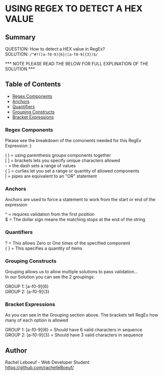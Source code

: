 # USING REGEX TO DETECT A HEX VALUE

## Summary
  
QUESTION: How to detect a HEX value in RegEx?  
SOLUTION: `/^#?([a-f0-9]{6}|[a-f0-9]{3})$/`  

*** NOTE PLEASE READ THE BELOW FOR FULL EXPLINATION OF THE SOLUTION ***  

## Table of Contents

- [Regex Components](#regex-components)
- [Anchors](#anchors)
- [Quantifiers](#quantifiers)
- [Grouping Constructs](#grouping-constructs)
- [Bracket Expressions](#bracket-expressions)

### Regex Components
  
Please see the breakdown of the comonents needed for this RegEx Expression :)  
  
( ) = using parenthesis groups components together  
[ ] = brackets lets you specify unique characters allowed  
 \-  = the dash sets a range of values  
{ } = curlies let you set a range or quantity of allowed components  
 |  = pipes are equivalent to an "OR" statement  

### Anchors

Anchors are used to force a statement to work from the start or end of the expression

 ^  = requires validation from the first position  
 $  = The dollar sign means the matching stops at the end of the string  
 
### Quantifiers

 ?  = This allows Zero or One times of the specified component  
{ } = This specifies a quantity of items  

### Grouping Constructs

Grouping allows us to allow multiple solutions to pass validation...  
In our Solution you can see the 2 groupings:  

GROUP 1: [a-f0-9]{6}  
GROUP 2: [a-f0-9]{3}  

### Bracket Expressions

As you can see in the Grouping section above.  The brackets tell RegEx how many of each option is allowed  
  
GROUP 1: [a-f0-9]{6} = Should have 6 valid characters in sequence  
GROUP 2: [a-f0-9]{3} = Should have 3 valid characters in sequence  

## Author
Rachel Leboeuf - Web Developer Student  
https://github.com/rachelleBoeuf/
